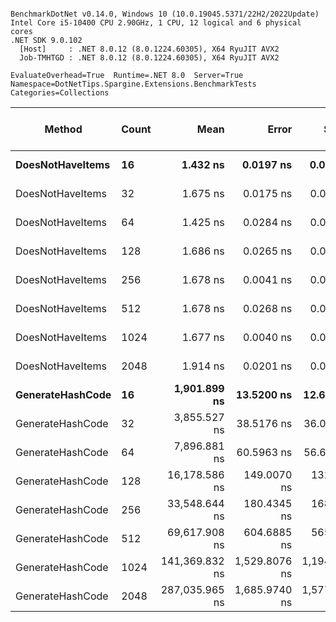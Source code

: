 ```

BenchmarkDotNet v0.14.0, Windows 10 (10.0.19045.5371/22H2/2022Update)
Intel Core i5-10400 CPU 2.90GHz, 1 CPU, 12 logical and 6 physical cores
.NET SDK 9.0.102
  [Host]     : .NET 8.0.12 (8.0.1224.60305), X64 RyuJIT AVX2
  Job-TMHTGD : .NET 8.0.12 (8.0.1224.60305), X64 RyuJIT AVX2

EvaluateOverhead=True  Runtime=.NET 8.0  Server=True  
Namespace=DotNetTips.Spargine.Extensions.BenchmarkTests  Categories=Collections  

```
| Method           | Count | Mean           | Error         | StdDev        | StdErr      | Min            | Q1             | Median         | Q3             | Max            | Op/s          | CI99.9% Margin | Iterations | Kurtosis | MValue | Skewness | Rank | LogicalGroup | Baseline | Exceptions | Completed Work Items | Lock Contentions | Code Size | Allocated |
|----------------- |------ |---------------:|--------------:|--------------:|------------:|---------------:|---------------:|---------------:|---------------:|---------------:|--------------:|---------------:|-----------:|---------:|-------:|---------:|-----:|------------- |--------- |-----------:|---------------------:|-----------------:|----------:|----------:|
| **DoesNotHaveItems** | **16**    |       **1.432 ns** |     **0.0197 ns** |     **0.0174 ns** |   **0.0047 ns** |       **1.387 ns** |       **1.436 ns** |       **1.438 ns** |       **1.439 ns** |       **1.445 ns** | **698,461,197.1** |      **6.9977 ns** |      **14.00** |    **4.463** |  **2.000** |  **-1.7562** |    **1** | *****            | **No**       |          **-** |                    **-** |                **-** |      **65 B** |         **-** |
| DoesNotHaveItems | 32    |       1.675 ns |     0.0175 ns |     0.0155 ns |   0.0041 ns |       1.623 ns |       1.676 ns |       1.678 ns |       1.683 ns |       1.684 ns | 597,069,459.3 |      6.9979 ns |      14.00 |    8.786 |  2.000 |  -2.5633 |    2 | *            | No       |          - |                    - |                - |      65 B |         - |
| DoesNotHaveItems | 64    |       1.425 ns |     0.0284 ns |     0.0266 ns |   0.0069 ns |       1.387 ns |       1.395 ns |       1.441 ns |       1.445 ns |       1.454 ns | 701,962,029.8 |      7.4966 ns |      15.00 |    1.134 |  2.000 |  -0.3584 |    1 | *            | No       |          - |                    - |                - |      65 B |         - |
| DoesNotHaveItems | 128   |       1.686 ns |     0.0265 ns |     0.0248 ns |   0.0064 ns |       1.631 ns |       1.695 ns |       1.697 ns |       1.700 ns |       1.704 ns | 592,952,152.7 |      7.4968 ns |      15.00 |    2.961 |  2.000 |  -1.3591 |    2 | *            | No       |          - |                    - |                - |      65 B |         - |
| DoesNotHaveItems | 256   |       1.678 ns |     0.0041 ns |     0.0039 ns |   0.0010 ns |       1.672 ns |       1.676 ns |       1.679 ns |       1.681 ns |       1.683 ns | 595,878,168.7 |      7.4995 ns |      15.00 |    1.826 |  2.000 |  -0.6518 |    2 | *            | No       |          - |                    - |                - |      65 B |         - |
| DoesNotHaveItems | 512   |       1.678 ns |     0.0268 ns |     0.0250 ns |   0.0065 ns |       1.635 ns |       1.654 ns |       1.693 ns |       1.696 ns |       1.700 ns | 596,033,790.3 |      7.4968 ns |      15.00 |    1.595 |  2.000 |  -0.7122 |    2 | *            | No       |          - |                    - |                - |      65 B |         - |
| DoesNotHaveItems | 1024  |       1.677 ns |     0.0040 ns |     0.0034 ns |   0.0009 ns |       1.672 ns |       1.675 ns |       1.677 ns |       1.678 ns |       1.685 ns | 596,204,597.3 |      6.4995 ns |      13.00 |    2.867 |  2.000 |   0.4710 |    2 | *            | No       |          - |                    - |                - |      65 B |         - |
| DoesNotHaveItems | 2048  |       1.914 ns |     0.0201 ns |     0.0188 ns |   0.0049 ns |       1.858 ns |       1.916 ns |       1.919 ns |       1.925 ns |       1.930 ns | 522,331,806.2 |      7.4976 ns |      15.00 |    5.860 |  2.000 |  -1.9302 |    3 | *            | No       |          - |                    - |                - |      65 B |         - |
| **GenerateHashCode** | **16**    |   **1,901.899 ns** |    **13.5200 ns** |    **12.6466 ns** |   **3.2653 ns** |   **1,868.916 ns** |   **1,896.305 ns** |   **1,901.135 ns** |   **1,909.068 ns** |   **1,922.430 ns** |     **525,790.4** |      **5.8673 ns** |      **15.00** |    **3.831** |  **2.000** |  **-0.7029** |    **4** | *****            | **No**       |          **-** |                    **-** |                **-** |     **984 B** |      **40 B** |
| GenerateHashCode | 32    |   3,855.527 ns |    38.5176 ns |    36.0294 ns |   9.3027 ns |   3,801.610 ns |   3,819.714 ns |   3,869.480 ns |   3,882.533 ns |   3,906.673 ns |     259,367.9 |      2.8486 ns |      15.00 |    1.522 |  2.000 |  -0.4408 |    5 | *            | No       |          - |                    - |                - |     984 B |      40 B |
| GenerateHashCode | 64    |   7,896.881 ns |    60.5963 ns |    56.6818 ns |  14.6352 ns |   7,799.171 ns |   7,861.339 ns |   7,908.659 ns |   7,934.356 ns |   7,976.887 ns |     126,632.3 |      0.1824 ns |      15.00 |    1.811 |  2.000 |  -0.5928 |    6 | *            | No       |          - |                    - |                - |     984 B |      40 B |
| GenerateHashCode | 128   |  16,178.586 ns |   149.0070 ns |   132.0908 ns |  35.3028 ns |  15,908.386 ns |  16,159.267 ns |  16,210.037 ns |  16,262.574 ns |  16,308.044 ns |      61,810.1 |    -10.6514 ns |      14.00 |    2.301 |  2.000 |  -0.9346 |    7 | *            | No       |          - |                    - |                - |   1,027 B |      40 B |
| GenerateHashCode | 256   |  33,548.644 ns |   180.4345 ns |   168.7786 ns |  43.5784 ns |  33,158.530 ns |  33,500.159 ns |  33,576.620 ns |  33,661.618 ns |  33,729.593 ns |      29,807.5 |    -14.2892 ns |      15.00 |    3.333 |  2.000 |  -1.2050 |    8 | *            | No       |          - |                    - |                - |   1,027 B |      40 B |
| GenerateHashCode | 512   |  69,617.908 ns |   604.6885 ns |   565.6260 ns | 146.0440 ns |  68,203.931 ns |  69,461.426 ns |  69,769.690 ns |  69,924.866 ns |  70,377.576 ns |      14,364.1 |    -65.5220 ns |      15.00 |    3.473 |  2.000 |  -1.1286 |    9 | *            | No       |          - |                    - |                - |   1,027 B |      40 B |
| GenerateHashCode | 1024  | 141,369.832 ns | 1,529.8076 ns | 1,194.3732 ns | 344.7858 ns | 139,624.036 ns | 140,351.294 ns | 141,494.128 ns | 142,250.519 ns | 143,061.780 ns |       7,073.6 |   -166.3929 ns |      12.00 |    1.364 |  2.000 |  -0.0890 |   10 | *            | No       |          - |                    - |                - |   1,027 B |      40 B |
| GenerateHashCode | 2048  | 287,035.965 ns | 1,685.9740 ns | 1,577.0611 ns | 407.1954 ns | 284,313.306 ns | 286,182.495 ns | 286,960.913 ns | 288,014.453 ns | 289,594.458 ns |       3,483.9 |   -196.0977 ns |      15.00 |    1.961 |  2.000 |  -0.1009 |   11 | *            | No       |          - |                    - |                - |   1,027 B |      41 B |
